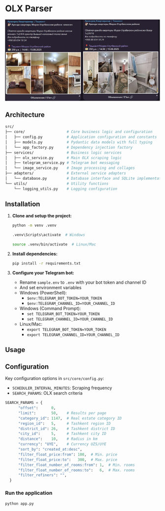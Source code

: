 # OLX Parser

<img src="meta/image.png" width="600" alt="image">

## Architecture

```bash
src/
├── core/                   # Core business logic and configuration
│   ├── config.py           # Application configuration and constants
│   ├── models.py           # Pydantic data models with full typing
│   └── app_factory.py      # Dependency injection factory
├── services/               # Business logic services
│   ├── olx_service.py      # Main OLX scraping logic
│   ├── telegram_service.py # Telegram bot messaging
│   └── image_service.py    # Image processing and collages
├── adapters/               # External service adapters
│   └── database.py         # Database interface and SQLite implementation
└── utils/                  # Utility functions
    └── logging_utils.py    # Logging configuration
```

## Installation

1. **Clone and setup the project:**

   ```bash
   python -m venv .venv
   ```

   ```bash
   .venv\Scripts\activate  # Windows
   ```

   ```bash
   source .venv/bin/activate  # Linux/Mac
   ```

2. **Install dependencies:**

   ```bash
   pip install -r requirements.txt
   ```

3. **Configure your Telegram bot:**
   - Rename `sample.env` to `.env` with your bot token and channel ID
   - And set environment variables
   - Windows (PowerShell):
     - `$env:TELEGRAM_BOT_TOKEN=YOUR_TOKEN`
     - `$env:TELEGRAM_CHANNEL_ID=YOUR_CHANNEL_ID`
   - Windows (Command Prompt):
     - `set TELEGRAM_BOT_TOKEN=YOUR_TOKEN`
     - `set TELEGRAM_CHANNEL_ID=YOUR_CHANNEL_ID`
   - Linux/Mac:
     - `export TELEGRAM_BOT_TOKEN=YOUR_TOKEN`
     - `export TELEGRAM_CHANNEL_ID=YOUR_CHANNEL_ID`

## Usage

## Configuration

Key configuration options in `src/core/config.py`:

- `SCHEDULER_INTERVAL_MINUTES`: Scraping frequency
- `SEARCH_PARAMS`: OLX search criteria

```py
SEARCH_PARAMS = {
      "offset":      0,
      "limit":       50,    # Results per page
      "category_id": 1147,  # Real estate category ID
      "region_id":   5,     # Tashkent region ID
      "district_id": 26,    # Tashkent district ID
      "city_id":     5,     # Tashkent city ID
      "distance":    10,    # Radius in km
      "currency": "UYE",    # Currency UZS/UYE
      "sort_by": "created_at:desc",
      "filter_float_price:from": 100,  # Min. price
      "filter_float_price:to":   300,  # Max. price
      "filter_float_number_of_rooms:from": 1,  # Min. rooms
      "filter_float_number_of_rooms:to":   6,  # Max. rooms
      "filter_refiners": "",
  }
```

### Run the application

```bash
python app.py
```
